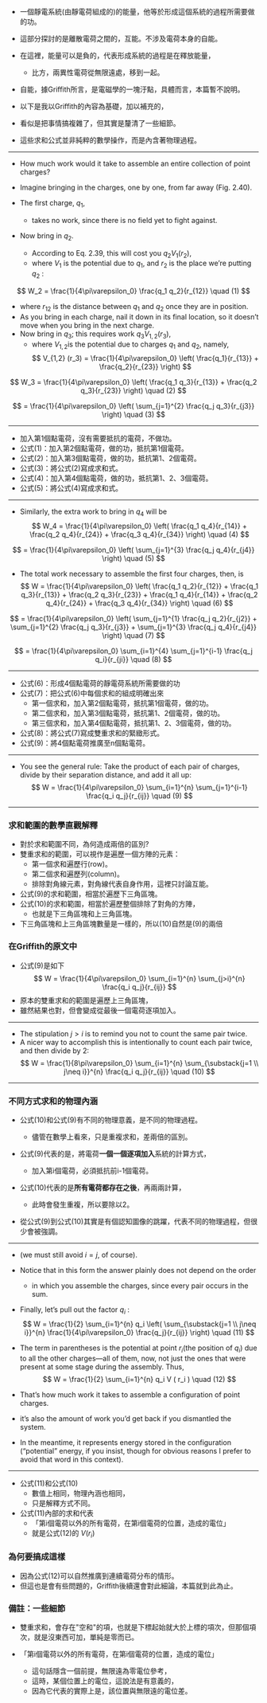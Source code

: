 
- 一個靜電系統(由靜電荷組成的)的能量，他等於形成這個系統的過程所需要做的功。
- 這部分探討的是離散電荷之間的，互能。不涉及電荷本身的自能。
- 在這裡，能量可以是負的，代表形成系統的過程是在釋放能量，
  + 比方，兩異性電荷從無限遠處，移到一起。
- 自能，據Griffith所言，是電磁學的一塊汙點，具體而言，本篇暫不說明。

- 以下是我以Griffith的內容為基礎，加以補充的，
- 看似是把事情搞複雜了，但其實是釐清了一些細節。
- 這些求和公式並非純粹的數學操作，而是內含著物理過程。

---

- How much work would it take to assemble an entire collection of point charges?  
- Imagine bringing in the charges, one by one, from far away (Fig. 2.40). 

- The first charge, $q_1$, 
  - takes no work, since there is no field yet to fight against. 

- Now bring in $q_2$. 
  - According to Eq. 2.39, this will cost you $q_2 V_1 ( r_2 )$, 
  - where $V_1$ is the potential due to $q_1$, and $r_2$ is the place we’re putting $q_2$ :  

$$
W_2 = \frac{1}{4\pi\varepsilon_0} \frac{q_1 q_2}{r_{12}}   \quad (1)
$$

- where $r_{12}$ is the distance between $q_1$ and $q_2$ once they are in position. 
- As you bring in each charge, nail it down in its final location, so it doesn’t move when you bring in the next charge. 
- Now bring in $q_3$; this requires work $q_3 V_{1,2} ( r_3 )$, 
  - where $V_{1,2}$is the potential due to charges $q_1$ and $q_2$, namely,
$$
V_{1,2} (r_3) = \frac{1}{4\pi\varepsilon_0} \left( \frac{q_1}{r_{13}} + \frac{q_2}{r_{23}} \right)
$$

$$
W_3 = \frac{1}{4\pi\varepsilon_0} \left( \frac{q_1 q_3}{r_{13}} + \frac{q_2 q_3}{r_{23}} \right)   \quad (2)
$$

$$
 = \frac{1}{4\pi\varepsilon_0} \left( \sum_{j=1}^{2} \frac{q_j q_3}{r_{j3}} \right)   \quad (3)
$$

---

- 加入第1個點電荷，沒有需要抵抗的電荷，不做功。
- 公式(1)：加入第2個點電荷，做的功，抵抗第1個電荷。
- 公式(2)：加入第3個點電荷，做的功，抵抗第1、2個電荷。
- 公式(3)：將公式(2)寫成求和式。
- 公式(4)：加入第4個點電荷，做的功，抵抗第1、2、3個電荷。
- 公式(5)：將公式(4)寫成求和式。

---

- Similarly, the extra work to bring in $q_4$ will be
$$
W_4 = \frac{1}{4\pi\varepsilon_0} \left( \frac{q_1 q_4}{r_{14}} + \frac{q_2 q_4}{r_{24}} + \frac{q_3 q_4}{r_{34}} \right)   \quad (4)
$$

$$
 = \frac{1}{4\pi\varepsilon_0} \left( \sum_{j=1}^{3} \frac{q_j q_4}{r_{j4}} \right)   \quad (5)
$$

- The total work necessary to assemble the first four charges, then, is  
$$
W = \frac{1}{4\pi\varepsilon_0} \left( \frac{q_1 q_2}{r_{12}} + \frac{q_1 q_3}{r_{13}} + \frac{q_2 q_3}{r_{23}} + \frac{q_1 q_4}{r_{14}} + \frac{q_2 q_4}{r_{24}} + \frac{q_3 q_4}{r_{34}} \right)   \quad (6)
$$

$$
 = \frac{1}{4\pi\varepsilon_0} \left( \sum_{j=1}^{1} \frac{q_j q_2}{r_{j2}} + \sum_{j=1}^{2} \frac{q_j q_3}{r_{j3}} + \sum_{j=1}^{3} \frac{q_j q_4}{r_{j4}} \right)   \quad (7)
$$

$$
 = \frac{1}{4\pi\varepsilon_0} \sum_{i=1}^{4} \sum_{j=1}^{i-1} \frac{q_j q_i}{r_{ji}}   \quad (8)
$$

---
- 公式(6)：形成4個點電荷的靜電荷系統所需要做的功
- 公式(7)：把公式(6)中每個求和的組成明確出來
  - 第一個求和，加入第2個點電荷，抵抗第1個電荷，做的功。
  - 第二個求和，加入第3個點電荷，抵抗第1、2個電荷，做的功。
  - 第三個求和，加入第4個點電荷，抵抗第1、2、3個電荷，做的功。
- 公式(8)：將公式(7)寫成雙重求和的緊緻形式。
- 公式(9)：將4個點電荷推廣至n個點電荷。
---

- You see the general rule: Take the product of each pair of charges, divide by their separation distance, and add it all up:
$$
W = \frac{1}{4\pi\varepsilon_0} \sum_{i=1}^{n} \sum_{j=1}^{i-1} \frac{q_i q_j}{r_{ij}}   \quad (9)
$$

---
### 求和範圍的數學直觀解釋

- 對於求和範圍不同，為何造成兩倍的區別?
- 雙重求和的範圍，可以視作是遍歷一個方陣的元素：
  - 第一個求和遍歷行(row)。
  - 第二個求和遍歷列(column)。
  - 排除對角線元素，對角線代表自身作用，這裡只討論互能。
- 公式(9)的求和範圍，相當於遍歷下三角區塊。
- 公式(10)的求和範圍，相當於遍歷整個排除了對角的方陣，
  - 也就是下三角區塊和上三角區塊。
- 下三角區塊和上三角區塊數量是一樣的，所以(10)自然是(9)的兩倍

### 在Griffith的原文中
- 公式(9)是如下
$$
W = \frac{1}{4\pi\varepsilon_0} \sum_{i=1}^{n} \sum_{j>i}^{n} \frac{q_i q_j}{r_{ij}}
$$
- 原本的雙重求和的範圍是遍歷上三角區塊，
- 雖然結果也對，但會變成從最後一個電荷逐項加入。

---

- The stipulation $j > i$ is to remind you not to count the same pair twice. 
- A nicer way to accomplish this is intentionally to count each pair twice, and then divide by 2:
$$
W = \frac{1}{8\pi\varepsilon_0} \sum_{i=1}^{n} \sum_{\substack{j=1 \\ j\neq i}}^{n} \frac{q_i q_j}{r_{ij}}   \quad (10)
$$

---
### 不同方式求和的物理內涵

- 公式(10)和公式(9)有不同的物理意義，是不同的物理過程。
  - 儘管在數學上看來，只是重複求和，差兩倍的區別。

- 公式(9)代表的是，將電荷**一個一個逐項加入**系統的計算方式，
  - 加入第i個電荷，必須抵抗前i-1個電荷。

- 公式(10)代表的是**所有電荷都存在之後**，再兩兩計算，
  - 此時會發生重複，所以要除以2。

- 從公式(9)到公式(10)其實是有個認知圖像的跳躍，代表不同的物理過程，但很少會被強調。
---

- (we must still avoid $i = j$, of course). 
- Notice that in this form the answer plainly does not depend on the order 
  - in which you assemble the charges, since every pair occurs in the sum.  

- Finally, let’s pull out the factor $q_i$ :
$$
W = \frac{1}{2} \sum_{i=1}^{n} q_i \left( \sum_{\substack{j=1 \\ j\neq i}}^{n} \frac{1}{4\pi\varepsilon_0} \frac{q_j}{r_{ij}} \right)   \quad (11)
$$

- The term in parentheses is the potential at point $r_i$(the position of $q_i$) due to all the other charges—all of them, now, not just the ones that were present at some stage during the assembly. Thus,
$$
W = \frac{1}{2} \sum_{i=1}^{n} q_i V ( r_i )   \quad (12)
$$

- That’s how much work it takes to assemble a configuration of point charges. 
- it’s also the amount of work you’d get back if you dismantled the system. 
- In the meantime, it represents energy stored in the configuration (“potential” energy, if you insist, though for obvious reasons I prefer to avoid that word in this context).  

---

- 公式(11)和公式(10)
  - 數值上相同，物理內涵也相同，
  - 只是解釋方式不同。
- 公式(11)內部的求和代表
  - 「第i個電荷以外的所有電荷，在第i個電荷的位置，造成的電位」
  - 就是公式(12)的 $V ( r_i )$

### 為何要搞成這樣

- 因為公式(12)可以自然推廣到連續電荷分布的情形。
- 但這也是會有些問題的，Griffith後續還會對此細論，本篇就到此為止。

### 備註：一些細節

- 雙重求和，會存在"空和"的項，也就是下標起始就大於上標的項次，但那個項次，就是沒東西可加，單純是零而已。

- 「第i個電荷以外的所有電荷，在第i個電荷的位置，造成的電位」
  - 這句話隱含一個前提，無限遠為零電位參考，
  - 這時，某個位置上的電位，這說法是有意義的，
  - 因為它代表的實際上是，該位置與無限遠的電位差。

